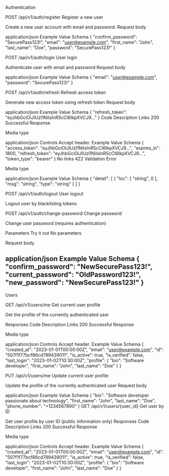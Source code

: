 Authentication

POST
/api/v1/auth/register
Register a new user

Create a new user account with email and password:
Request body

application/json
Example Value
Schema
{
  "confirm_password": "SecurePass123!",
  "email": "user@example.com",
  "first_name": "John",
  "last_name": "Doe",
  "password": "SecurePass123!"
}

POST
/api/v1/auth/login
User login

Authenticate user with email and password
Request body

application/json
Example Value
Schema
{
  "email": "user@example.com",
  "password": "SecurePass123!"
}

POST
/api/v1/auth/refresh
Refresh access token

Generate new access token using refresh token
Request body

application/json
Example Value
Schema
{
  "refresh_token": "eyJhbGciOiJIUzI1NiIsInR5cCI6IkpXVCJ9..."
}
Code	Description	Links
200	
Successful Response

Media type

application/json
Controls Accept header.
Example Value
Schema
{
  "access_token": "eyJhbGciOiJIUzI1NiIsInR5cCI6IkpXVCJ9...",
  "expires_in": 1800,
  "refresh_token": "eyJhbGciOiJIUzI1NiIsInR5cCI6IkpXVCJ9...",
  "token_type": "bearer"
}
No links
422	
Validation Error

Media type

application/json
Example Value
Schema
{
  "detail": [
    {
      "loc": [
        "string",
        0
      ],
      "msg": "string",
      "type": "string"
    }
  ]
}

POST
/api/v1/auth/logout
User logout


Logout user by blacklisting tokens

POST
/api/v1/auth/change-password
Change password


Change user password (requires authentication)

Parameters
Try it out
No parameters

Request body

application/json
Example Value
Schema
{
  "confirm_password": "NewSecurePass123!",
  "current_password": "OldPassword123!",
  "new_password": "NewSecurePass123!"
}
-------------------------------------
Users


GET
/api/v1/users/me
Get current user profile


Get the profile of the currently authenticated user


Responses
Code	Description	Links
200	
Successful Response

Media type

application/json
Controls Accept header.
Example Value
Schema
{
  "created_at": "2023-01-01T00:00:00Z",
  "email": "user@example.com",
  "id": "507f1f77bcf86cd799439011",
  "is_active": true,
  "is_verified": false,
  "last_login": "2023-01-02T10:30:00Z",
  "profile": {
    "bio": "Software developer",
    "first_name": "John",
    "last_name": "Doe"
  }
}

PUT
/api/v1/users/me
Update current user profile


Update the profile of the currently authenticated user
Request body

application/json
Example Value
Schema
{
  "bio": "Software developer passionate about technology",
  "first_name": "John",
  "last_name": "Doe",
  "phone_number": "+1234567890"
}
GET
/api/v1/users/{user_id}
Get user by ID

Get user profile by user ID (public information only)
Responses
Code	Description	Links
200	
Successful Response

Media type

application/json
Controls Accept header.
Example Value
Schema
{
  "created_at": "2023-01-01T00:00:00Z",
  "email": "user@example.com",
  "id": "507f1f77bcf86cd799439011",
  "is_active": true,
  "is_verified": false,
  "last_login": "2023-01-02T10:30:00Z",
  "profile": {
    "bio": "Software developer",
    "first_name": "John",
    "last_name": "Doe"
  }
}
